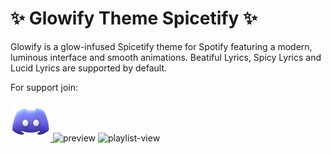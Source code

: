 # ✨ Glowify Theme Spicetify ✨
Glowify is a glow-infused Spicetify theme for Spotify featuring a modern, luminous interface and smooth animations. Beatiful Lyrics, Spicy Lyrics and Lucid Lyrics are supported by default.

For support join:

<a href="https://discord.gg/QRMnrgjhvq" target="_blank">
  <img src="images/discord-icon.png" alt="Discord-server-link" width="64" />
</a>

<img width="2559" height="1377" alt="preview" src="https://github.com/user-attachments/assets/e21906ca-0a18-4ddf-8bc9-c8552969e98f" />

<img width="2555" height="1378" alt="playlist-view" src="https://github.com/user-attachments/assets/d711aaf5-3e0a-4d3b-a222-b18083cd8c02" />
